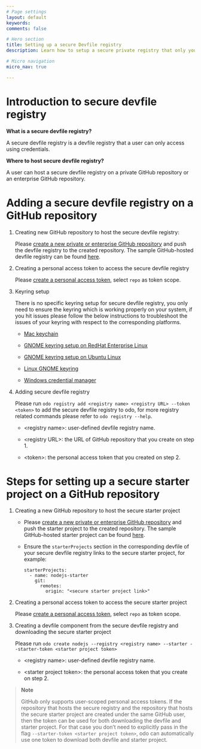 ```yaml
---
# Page settings
layout: default
keywords:
comments: false

# Hero section
title: Setting up a secure Devfile registry
description: Learn how to setup a secure private registry that only you or your team can access

# Micro navigation
micro_nav: true

---
```

# Introduction to secure devfile registry

**What is a secure devfile registry?**

A secure devfile registry is a devfile registry that a user can only access using credentials.

**Where to host secure devfile registry?**

A user can host a secure devfile registry on a private GitHub repository or an enterprise GitHub repository.

# Adding a secure devfile registry on a GitHub repository

1.  Creating new GitHub repository to host the secure devfile registry:
    
    Please [create a new private or enterprise GitHub repository](https://docs.github.com/en/github/creating-cloning-and-archiving-repositories/creating-a-new-repository) and push the devfile registry to the created repository. The sample GitHub-hosted devfile registry can be found [here](https://github.com/odo-devfiles/registry/).

2.  Creating a personal access token to access the secure devfile registry
    
    Please [create a personal access token](https://docs.github.com/en/github/authenticating-to-github/creating-a-personal-access-token), select `repo` as token scope.

3.  Keyring setup
    
    There is no specific keyring setup for secure devfile registry, you only need to ensure the keyring which is working properly on your system, if you hit issues please follow the below instructions to troubleshoot the issues of your keyring with respect to the corresponding platforms.
    
      - [Mac keychain](https://support.apple.com/en-ca/guide/keychain-access/welcome/mac)
    
      - [GNOME keyring setup on RedHat Enterprise Linux](https://nurdletech.com/linux-notes/agents/keyring.html)
    
      - [GNOME keyring setup on Ubuntu Linux](https://howtoinstall.co/en/ubuntu/xenial/gnome-keyring)
    
      - [Linux GNOME keyring](https://help.gnome.org/users/seahorse/stable/index.html.en)
    
      - [Windows credential manager](https://support.microsoft.com/en-ca/help/4026814/windows-accessing-credential-manager)

4.  Adding secure devfile registry
    
    Please run `odo registry add <registry name> <registry URL> --token <token>` to add the secure devfile registry to odo, for more registry related commands please refer to `odo registry --help`.
    
      - \<registry name\>: user-defined devfile registry name.
    
      - \<registry URL\>: the URL of GitHub repository that you create on step 1.
    
      - \<token\>: the personal access token that you created on step 2.

# Steps for setting up a secure starter project on a GitHub repository

1.  Creating a new GitHub repository to host the secure starter project
    
      - Please [create a new private or enterprise GitHub repository](https://docs.github.com/en/github/creating-cloning-and-archiving-repositories/creating-a-new-repository) and push the starter project to the created repository. The sample GitHub-hosted starter project can be found [here](https://github.com/odo-devfiles/nodejs-ex).
    
      - Ensure the `starterProjects` section in the corresponding devfile of your secure devfile registry links to the secure starter project, for example:
        
            starterProjects:
              - name: nodejs-starter
                git:
                  remotes:
                    origin: "<secure starter project link>"

2.  Creating a personal access token to access the secure starter project
    
    Please [create a personal access token](https://docs.github.com/en/github/authenticating-to-github/creating-a-personal-access-token), select `repo` as token scope.

3.  Creating a devfile component from the secure devfile registry and downloading the secure starter project
    
    Please run `odo create nodejs --registry <registry name> --starter --starter-token <starter project token>`
    
      - \<registry name\>: user-defined devfile registry name.
    
      - \<starter project token\>: the personal access token that you create on step 2.

> **Note**
> 
> GitHub only supports user-scoped personal access tokens. If the repository that hosts the secure registry and the repository that hosts the secure starter project are created under the same GitHub user, then the token can be used for both downloading the devfile and starter project. For that case you don’t need to explicitly pass in the flag `--starter-token <starter project token>`, odo can automatically use one token to download both devfile and starter project.
